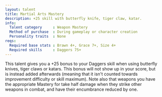 ```yaml
---
layout: talent
title: Martial Arts Mastery
description: +25 skill with butterfly knife, tiger claw, katar.
info:
  Talent category     : Weapon Mastery
  Method of purchase  : During gameplay or character creation
  Personality traits  : None
reqs:
  Required base stats : Brawn 4+, Grace 7+, Size 4+
  Required skills     : Daggers 75+
---
```


This talent gives you a +25 bonus to your Daggers skill when using butterfly
knives, tiger claws or katars.  This bonus will not show up in your score, but
is instead added afterwards (meaning that it isn't counted towards improvement
difficulty or skill maximum).  Note also that weapons you have the appropriate
Mastery for take half damage when they strike other weapons in combat, and
have their encumbrance reduced by one.
